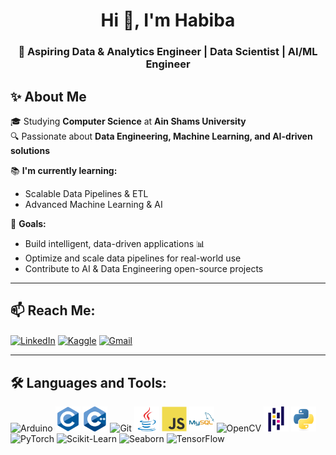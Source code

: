 <h1 align="center">Hi 👋, I'm Habiba</h1>
<h3 align="center">🚀 Aspiring Data & Analytics Engineer | Data Scientist | AI/ML Engineer</h3>

## ✨ About Me  

🎓 Studying **Computer Science** at **Ain Shams University**  
🔍 Passionate about **Data Engineering, Machine Learning, and AI-driven solutions**  

📚 **I'm currently learning:**  
- Scalable Data Pipelines & ETL 
- Advanced Machine Learning & AI    

🎯 **Goals:**  
- Build intelligent, data-driven applications 📊  
- Optimize and scale data pipelines for real-world use  
- Contribute to AI & Data Engineering open-source projects  

---

## 📫 Reach Me:  
<p align="left">
<a href="https://www.linkedin.com/in/habiba-alaa17/" target="blank">
<img align="center" src="https://raw.githubusercontent.com/rahuldkjain/github-profile-readme-generator/master/src/images/icons/Social/linked-in-alt.svg" alt="LinkedIn" height="30" width="40" /></a>
<a href="https://www.kaggle.com/habibaalaa17" target="blank">
<img align="center" src="https://raw.githubusercontent.com/rahuldkjain/github-profile-readme-generator/master/src/images/icons/Social/kaggle.svg" alt="Kaggle" height="30" width="40" /></a>
<a href="mailto:habibaalaaeldin17@gmail.com" target="blank">
<img align="center" src="https://upload.wikimedia.org/wikipedia/commons/4/4e/Gmail_Icon.png" alt="Gmail" height="30" width="40" /></a>
</p>

---

## 🛠 Languages and Tools:  
<p align="left">  
<a href="https://www.arduino.cc/" target="_blank" style="text-decoration: none; border: none;"> 
  <img src="https://cdn.worldvectorlogo.com/logos/arduino-1.svg" alt="Arduino" width="40" height="40"/> 
</a>  
<a href="https://www.cprogramming.com/" target="_blank" style="text-decoration: none; border: none;"> 
  <img src="https://raw.githubusercontent.com/devicons/devicon/master/icons/c/c-original.svg" alt="C" width="40" height="40"/> 
</a>  
<a href="https://www.w3schools.com/cpp/" target="_blank" style="text-decoration: none; border: none;"> 
  <img src="https://raw.githubusercontent.com/devicons/devicon/master/icons/cplusplus/cplusplus-original.svg" alt="C++" width="40" height="40"/> 
</a>  
<a href="https://git-scm.com/" target="_blank" style="text-decoration: none; border: none;"> 
  <img src="https://www.vectorlogo.zone/logos/git-scm/git-scm-icon.svg" alt="Git" width="40" height="40"/> 
</a>  
<a href="https://www.java.com" target="_blank" style="text-decoration: none; border: none;"> 
  <img src="https://raw.githubusercontent.com/devicons/devicon/master/icons/java/java-original.svg" alt="Java" width="40" height="40"/> 
</a>  
<a href="https://developer.mozilla.org/en-US/docs/Web/JavaScript" target="_blank" style="text-decoration: none; border: none;"> 
  <img src="https://raw.githubusercontent.com/devicons/devicon/master/icons/javascript/javascript-original.svg" alt="JavaScript" width="40" height="40"/> 
</a>  
<a href="https://www.mysql.com/" target="_blank" style="text-decoration: none; border: none;"> 
  <img src="https://raw.githubusercontent.com/devicons/devicon/master/icons/mysql/mysql-original-wordmark.svg" alt="MySQL" width="40" height="40"/> 
</a>  
<a href="https://opencv.org/" target="_blank" style="text-decoration: none; border: none;"> 
  <img src="https://www.vectorlogo.zone/logos/opencv/opencv-icon.svg" alt="OpenCV" width="40" height="40"/> 
</a>  
<a href="https://pandas.pydata.org/" target="_blank" style="text-decoration: none; border: none;"> 
  <img src="https://raw.githubusercontent.com/devicons/devicon/2ae2a900d2f041da66e950e4d48052658d850630/icons/pandas/pandas-original.svg" alt="Pandas" width="40" height="40"/> 
</a>  
<a href="https://www.python.org" target="_blank" style="text-decoration: none; border: none;"> 
  <img src="https://raw.githubusercontent.com/devicons/devicon/master/icons/python/python-original.svg" alt="Python" width="40" height="40"/> 
</a>  
<a href="https://pytorch.org/" target="_blank" style="text-decoration: none; border: none;"> 
  <img src="https://www.vectorlogo.zone/logos/pytorch/pytorch-icon.svg" alt="PyTorch" width="40" height="40"/> 
</a>  
<a href="https://scikit-learn.org/" target="_blank" style="text-decoration: none; border: none;"> 
  <img src="https://upload.wikimedia.org/wikipedia/commons/0/05/Scikit_learn_logo_small.svg" alt="Scikit-Learn" width="40" height="40"/> 
</a>  
<a href="https://seaborn.pydata.org/" target="_blank" style="text-decoration: none; border: none;"> 
  <img src="https://seaborn.pydata.org/_images/logo-mark-lightbg.svg" alt="Seaborn" width="40" height="40"/> 
</a>  
<a href="https://www.tensorflow.org" target="_blank" style="text-decoration: none; border: none;"> 
  <img src="https://www.vectorlogo.zone/logos/tensorflow/tensorflow-icon.svg" alt="TensorFlow" width="40" height="40"/> 
</a>  
</p>

